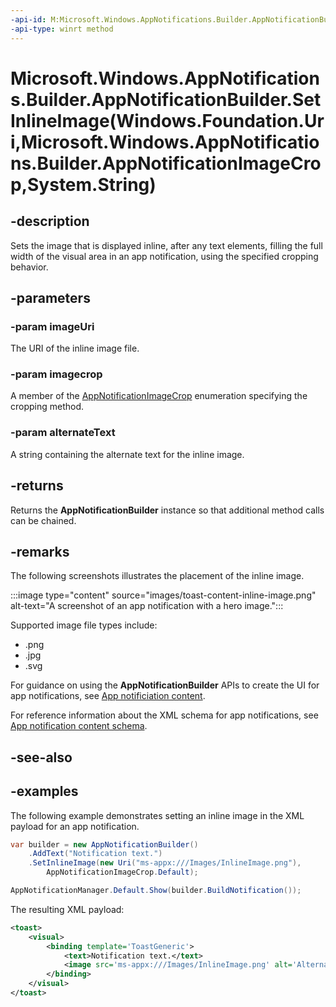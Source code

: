 ```yaml
---
-api-id: M:Microsoft.Windows.AppNotifications.Builder.AppNotificationBuilder.SetInlineImage(Windows.Foundation.Uri,Microsoft.Windows.AppNotifications.Builder.AppNotificationImageCrop,System.String)
-api-type: winrt method
---
```


# Microsoft.Windows.AppNotifications.Builder.AppNotificationBuilder.SetInlineImage(Windows.Foundation.Uri,Microsoft.Windows.AppNotifications.Builder.AppNotificationImageCrop,System.String)

<!--
public Microsoft.Windows.AppNotifications.Builder.AppNotificationBuilder SetInlineImage (System.Uri imageUri, Microsoft.Windows.AppNotifications.Builder.AppNotificationImageCrop imagecrop, string alternateText);
-->


## -description

Sets the image that is displayed inline, after any text elements, filling the full width of the visual area in an app notification, using the specified cropping behavior.

## -parameters

### -param imageUri

The URI of the inline image file.

### -param imagecrop

A member of the [AppNotificationImageCrop](xref:Microsoft.Windows.AppNotifications.Builder.AppNotificationImageCrop) enumeration specifying the cropping method.

### -param alternateText

A string containing the alternate text for the inline image.

## -returns

Returns the **AppNotificationBuilder** instance so that additional method calls can be chained.

## -remarks

The following screenshots illustrates the placement of the inline image.

:::image type="content" source="images/toast-content-inline-image.png" alt-text="A screenshot of an app notification with a hero image.":::

Supported image file types include:

- .png
- .jpg
- .svg

For guidance on using the **AppNotificationBuilder** APIs to create the UI for app notifications, see [App notificiation content](/windows/apps/design/shell/tiles-and-notifications/adaptive-interactive-toasts).

For reference information about the XML schema for app notifications, see [App notification content schema](/windows/apps/design/shell/tiles-and-notifications/toast-schema).

## -see-also

## -examples

The following example demonstrates setting an inline image in the XML payload for an app notification. 

```csharp
var builder = new AppNotificationBuilder()
    .AddText("Notification text.")
    .SetInlineImage(new Uri("ms-appx:///Images/InlineImage.png"), 
        AppNotificationImageCrop.Default);

AppNotificationManager.Default.Show(builder.BuildNotification());
```

The resulting XML payload:

```xml
<toast>
    <visual>
        <binding template='ToastGeneric'>
            <text>Notification text.</text>
            <image src='ms-appx:///Images/InlineImage.png' alt='Alternate text'/>
        </binding>
    </visual>
</toast>
```


